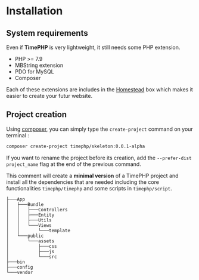 # Installation

## System requirements

Even if **TimePHP** is very lightweight, it still needs some PHP extension.

- PHP >= 7.9
- MBString extension
- PDO for MySQL
- Composer

Each of these extensions are includes in the [Homestead](https://laravel.com/docs/8.x/homestead) box which makes it easier to create your futur website.

## Project creation

Using [composer](https://getcomposer.org/), you can simply type the `create-project` command on your terminal : 

```bash
composer create-project timephp/skeleton:0.0.1-alpha
```

If you want to rename the project before its creation, add the `--prefer-dist project_name` flag at the end of the previous command.

This comment will create a **minimal version** of a TimePHP project and install all the dependencies that are needed including the core functionalities `timephp/timephp` and some scripts in `timephp/script`.

```tree
├───App
│   ├───Bundle
│   │   ├───Controllers
│   │   ├───Entity
│   │   ├───Utils
│   │   └───Views
│   │       └───template
│   └───public
│       └───assets
│           ├───css
│           ├───js
│           └───src
├───bin
├───config
└───vendor
```